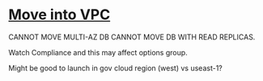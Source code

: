 # [Move into VPC](https://docs.aws.amazon.com/AmazonRDS/latest/UserGuide/USER_VPC.html#USER_VPC.Non-VPC2VPC)

CANNOT MOVE MULTI-AZ DB
CANNOT MOVE DB WITH READ REPLICAS.

Watch Compliance and this may affect options group.

Might be good to launch in gov cloud region (west) vs useast-1?

